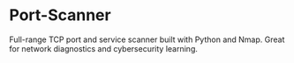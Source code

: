 # Port-Scanner
Full-range TCP port and service scanner built with Python and Nmap. Great for network diagnostics and cybersecurity learning.
